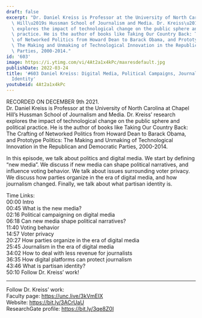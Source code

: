 ```yaml
---
draft: false
excerpt: "Dr. Daniel Kreiss is Professor at the University of North Carolina at Chapel\
  \ Hill\u2019s Hussman School of Journalism and Media. Dr. Kreiss\u2019 research\
  \ explores the impact of technological change on the public sphere and political\
  \ practice. He is the author of books like Taking Our Country Back: The Crafting\
  \ of Networked Politics from Howard Dean to Barack Obama, and Prototype Politics:\
  \ The Making and Unmaking of Technological Innovation in the Republican and Democratic\
  \ Parties, 2000-2014."
id: '603'
image: https://i.ytimg.com/vi/4At2a1x4kPc/maxresdefault.jpg
publishDate: 2022-03-24
title: '#603 Daniel Kreiss: Digital Media, Political Campaigns, Journalism, and Partisan
  Identity'
youtubeid: 4At2a1x4kPc
---
```

<div class="timelinks">

RECORDED ON DECEMBER 9th 2021.  
Dr. Daniel Kreiss is Professor at the University of North Carolina at Chapel Hill’s Hussman School of Journalism and Media. Dr. Kreiss’ research explores the impact of technological change on the public sphere and political practice. He is the author of books like Taking Our Country Back: The Crafting of Networked Politics from Howard Dean to Barack Obama, and Prototype Politics: The Making and Unmaking of Technological Innovation in the Republican and Democratic Parties, 2000-2014.

In this episode, we talk about politics and digital media. We start by defining “new media”. We discuss if new media can shape political narratives, and influence voting behavior. We talk about issues surrounding voter privacy. We discuss how parties organize in the era of digital media, and how journalism changed. Finally, we talk about what partisan identity is.

Time Links:  
<time>00:00</time> Intro  
<time>00:45</time> What is the new media?  
<time>02:16</time> Political campaigning on digital media  
<time>06:18</time> Can new media shape political narratives?  
<time>11:40</time> Voting behavior  
<time>14:57</time> Voter privacy  
<time>20:27</time> How parties organize in the era of digital media  
<time>25:45</time> Journalism in the era of digital media  
<time>34:02</time> How to deal with less revenue for journalists  
<time>36:35</time> How digital platforms can protect journalism  
<time>43:46</time> What is partisan identity?  
<time>50:10</time> Follow Dr. Kreiss’ work!

---

Follow Dr. Kreiss’ work:  
Faculty page: https://unc.live/3kVmEIX  
Website: https://bit.ly/3ACrUaU  
ResearchGate profile: https://bit.ly/3qe8Z0I
</div>

